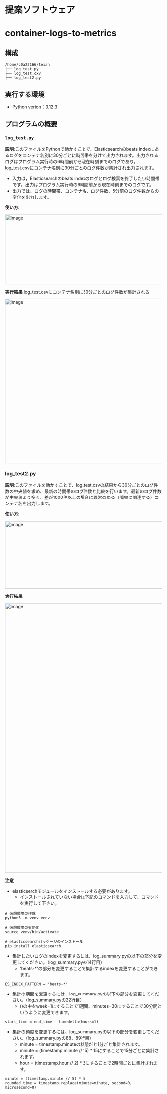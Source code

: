 # 提案ソフトウェア
# container-logs-to-metrics

## 構成
```
/home/c0a22166/teian
├── log_test.py
├── log_test.cxv
├── log_test2.py
```

## 実行する環境
- Python verion：3.12.3

## プログラムの概要

### `log_test.py`
**説明**:このファイルをPythonで動かすことで、Elasticsearchのbeats indexにあるログをコンテナ名別に30分ごとに時間帯を分けて出力されます。出力されるログはプログラム実行時の6時間前から現在時刻までのログであり，log_test.csvにコンテナ名別に30分ごとのログ件数が集計され出力されます。
- 入力は，Elasticsearchのbeats indexのログとログ検索を終了したい時間帯です。出力はプログラム実行時の6時間前から現在時刻までのログです。
- 出力では、ログの時間帯、コンテナ名、ログ件数、5分前のログ件数からの変化を出力します。
  
**使い方**:

<img width="844" height="223" alt="image" src="https://github.com/user-attachments/assets/33cb16a4-d47e-43e6-85fa-806dd9c3c5d9" />



**実行結果**
log_test.csvにコンテナ名別に30分ごとのログ件数が集計される

<img width="761" height="528" alt="image" src="https://github.com/user-attachments/assets/58b77f82-5a22-46ec-baf7-a6774a3a6e8b" />

### log_test2.py
**説明**:このファイルを動かすことで、log_test.csvの結果から30分ごとのログ件数の中央値を求め、最新の時間帯のログ件数と比較を行います。最新のログ件数が中央値より多く、差が1000件以上の場合に異常のある（障害に関連する）コンテナ名を出力します。

**使い方**:

<img width="765" height="216" alt="image" src="https://github.com/user-attachments/assets/90c60c4a-3904-41e8-bbb8-f8284849024e" />

**実行結果**

<img width="761" height="866" alt="image" src="https://github.com/user-attachments/assets/f6e8c7a8-7bc3-4253-b14e-d266721c88b1" />



**注意**
- elasticserchモジュールをインストールする必要があります。
  - インストールされていない場合は下記のコマンドを入力して、コマンドを実行して下さい。
 
```
# 仮想環境の作成
python3 -m venv venv

# 仮想環境の有効化
source venv/bin/activate

# elasticsearchパッケージのインストール
pip install elasticsearch
```
- 集計したいログのindexを変更するには、log_summary.pyの以下の部分を変更してください。（log_summary.pyの14行目）
  - 'beats-*'の部分を変更することで集計するindexを変更することができます。
```
ES_INDEX_PATTERN = 'beats-*'
```
- 集計の期間を変更するには、log_summary.pyの以下の部分を変更してください。（log_summary.pyの22行目）
  - ()の中をweek=1にすることで1週間、minutes=30にすることで30分間というように変更できます。
```
start_time = end_time - timedelta(hours=1)
```
- 集計の頻度を変更するには、log_summary.pyの以下の部分を変更してください。（log_summary.pyの88、89行目）
  - minute = timestamp.minuteの状態だと1分ごと集計されます。
  - minute = (timestamp.minute // 15) * 15にすることで15分ごとに集計されます。
  - hour = (timestamp.hour // 2) * 2にすることで2時間ごとに集計されます。
```
minute = (timestamp.minute // 5) * 5
rounded_time = timestamp.replace(minute=minute, second=0, microsecond=0)
```
